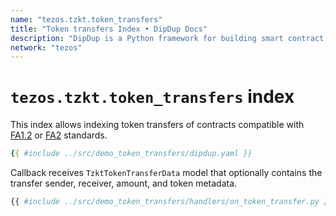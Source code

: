 ```yaml
---
name: "tezos.tzkt.token_transfers"
title: "Token transfers Index • DipDup Docs"
description: "DipDup is a Python framework for building smart contract indexers. It helps developers focus on business logic instead of writing a boilerplate to store and serve data."
network: "tezos"
---
```


# `tezos.tzkt.token_transfers` index

This index allows indexing token transfers of contracts compatible with [FA1.2](https://gitlab.com/tzip/tzip/-/blob/master/proposals/tzip-7/README.md) or [FA2](https://gitlab.com/tzip/tzip/-/blob/master/proposals/tzip-12/tzip-12.md) standards.

```yaml
{{ #include ../src/demo_token_transfers/dipdup.yaml }}
```

Callback receives `TzktTokenTransferData` model that optionally contains the transfer sender, receiver, amount, and token metadata.

```python
{{ #include ../src/demo_token_transfers/handlers/on_token_transfer.py }}
```
